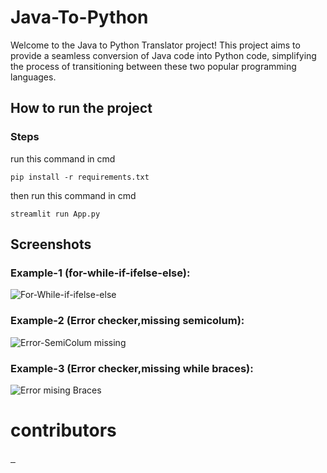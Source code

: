 # Java-To-Python
Welcome to the Java to Python Translator project! This project aims to provide a seamless conversion of Java code into Python code, simplifying the process of transitioning between these two popular programming languages.
## How to run the project
### Steps
run this command in cmd 
```
pip install -r requirements.txt
```
then run this command in cmd
```
streamlit run App.py
```
## Screenshots
### Example-1 (for-while-if-ifelse-else):
![For-While-if-ifelse-else](https://github.com/AhmedTaha012/Java-To-Python/assets/96799091/34e89b44-3b67-41d4-99ac-3f4b500f115b)
### Example-2 (Error checker,missing semicolum):
![Error-SemiColum missing](https://github.com/AhmedTaha012/Java-To-Python/assets/96799091/dc8940dc-194a-4a5a-8c95-d4ba0de18a83)

### Example-3 (Error checker,missing while braces):
![Error mising Braces](https://github.com/AhmedTaha012/Java-To-Python/assets/96799091/55f3cd19-deb9-49da-87cf-b490921cbdaf)

# contributors
<a href="[Github Profile url](https://github.com/sarahhsaeed)"> 
  <img href="[Github profile image source](https://avatars.githubusercontent.com/u/91624823?v=4)"> 
</a> 

<a href="[Github Profile url](https://github.com/ahmedsamer806)"> 
  <img href="[Github profile image source](https://avatars.githubusercontent.com/u/74832164?v=4)"> 
</a> 

<a href="[Github Profile url](https://github.com/PavlySafwat)"> 
  <img href="[Github profile image source](https://avatars.githubusercontent.com/u/101211637?v=4)"> 
</a> 

